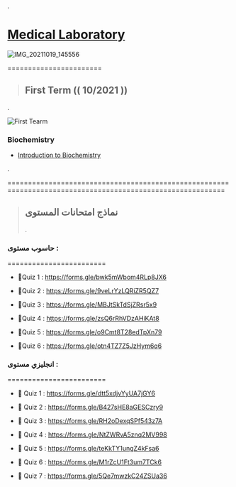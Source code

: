.


 # [Medical Laboratory](http://portal.auct.edu.jo/auct-web/pages/students/dashboard.xhtml)



![IMG_20211019_145556](https://user-images.githubusercontent.com/36210723/138141226-504bae8b-4f8f-44bb-912a-2561659b1d5d.jpg)


=======================



> ## First Term (( 10/2021 )) 

.

![First Tearm](https://user-images.githubusercontent.com/36210723/136665671-5457f151-1eed-4b3d-b054-ff2bcdf8f063.png)




###  Biochemistry

- [Introduction to Biochemistry](https://github.com/nancyalaswad90/Medical-Laboratory/blob/main/4_6017067487399512639.pdf)


.


===========================================================================================================




> ## نماذج امتحانات المستوى 
> .





### حاسوب مستوى :

========================


- 🔷Quiz 1 :
https://forms.gle/bwk5mWbom4RLp8JX6


- 🔷Quiz 2 :
https://forms.gle/9veLrYzLQRiZR5QZ7


- 🔷Quiz 3 :
https://forms.gle/MBJtSkTdSjZRsr5x9



- 🔷Quiz 4 :
https://forms.gle/zsQ6rRhVDzAHiKAt8


- 🔷Quiz 5 :
https://forms.gle/o9Cmt8T28edTpXn79



- 🔷Quiz 6 :
https://forms.gle/otn4TZ7Z5JzHym6q6





### انجليزي مستوى :

========================




- 🔷 Quiz 1 :
https://forms.gle/dtt5xdjvYyUA7jGY6


- 🔷 Quiz 2 :
https://forms.gle/B427sHE8aGESCzry9


- 🔷 Quiz 3 :
https://forms.gle/RH2oDexqSPf543z7A


- 🔷 Quiz 4 :
https://forms.gle/NtZWRvA5znq2MV998


- 🔷 Quiz 5 :
https://forms.gle/teKkTY1ungZ4kFsa6


- 🔷 Quiz 6 :
https://forms.gle/M1rZcU1Ft3um7TCk6



- 🔷 Quiz 7 :
https://forms.gle/5Qe7mwzkC24ZSUa36


